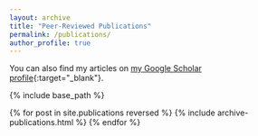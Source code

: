 ```yaml
---
layout: archive
title: "Peer-Reviewed Publications"
permalink: /publications/
author_profile: true
---
```


You can also find my articles on [my Google Scholar profile](https://scholar.google.co.uk/citations?user=orC_dKIAAAAJ&hl=fr&oi=ao){:target="_blank"}.

{% include base_path %}

{% for post in site.publications reversed %}
  {% include archive-publications.html %}
{% endfor %}
